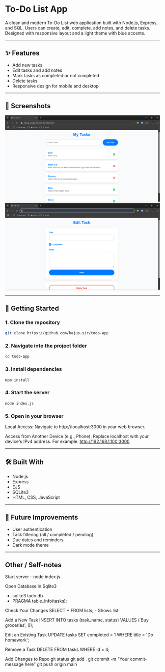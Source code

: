 # To-Do List App

A clean and modern To-Do List web application built with Node.js, Express, and SQL. Users can create, edit, complete, add notes, and delete tasks. Designed with responsive layout and a light theme with blue accents.

---

## ✨ Features

- Add new tasks
- Edit tasks and add notes
- Mark tasks as completed or not completed
- Delete tasks
- Responsive design for mobile and desktop

---

## 📸 Screenshots

![Screenshot](./public/images/main-page.png)
![Screenshot](./public/images/edit-page.png)

---

## 🚀 Getting Started

### 1. Clone the repository
```bash
git clone https://github.com/kajus-sir/todo-app
```
### 2. Navigate into the project folder
```bash
cd todo-app
```
### 3. Install dependencies
```bash
npm install
```
### 4. Start the server
```bash
node index.js
```
### 5. Open in your browser

Local Access:
Navigate to http://localhost:3000 in your web browser.

Access from Another Device (e.g., Phone):
Replace localhost with your device's IPv4 address. For example:
http://192.168.1.100:3000

---

## 🛠️ Built With
- Node.js
- Express
- EJS
- SQLite3
- HTML, CSS, JavaScript

---

## 📌 Future Improvements
- User authentication
- Task filtering (all / completed / pending)
- Due dates and reminders
- Dark mode theme

---

## Other / Self-notes

Start server - node index.js

Open Database in Sqlite3
 - sqlite3 todo.db
 - PRAGMA table_info(tasks);

Check Your Changes
    SELECT * FROM lists; - Shows list
 
Add a New Task
    INSERT INTO tasks (task_name, status) VALUES ('Buy groceries', 0);

Edit an Existing Task
    UPDATE tasks SET completed = 1 WHERE title = 'Do homework';

Remove a Task
    DELETE FROM tasks WHERE id = 4;

Add Changes to Repo
    git status
    git add .
    git commit -m "Your commit-message here"
    git push origin main



